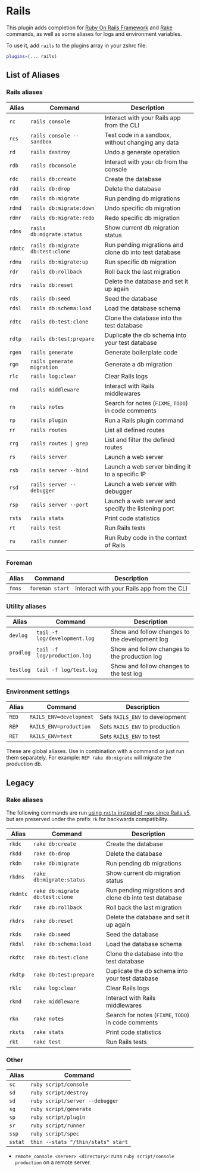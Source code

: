 # Rails

This plugin adds completion for [Ruby On Rails Framework](https://rubyonrails.org/) and
[Rake](https://ruby.github.io/rake/) commands, as well as some aliases for logs and environment variables.

To use it, add `rails` to the plugins array in your zshrc file:

```zsh
plugins=(... rails)
```

## List of Aliases

### Rails aliases

| Alias   | Command                          | Description                                            |
| ------- | -------------------------------- | ------------------------------------------------------ |
| `rc`    | `rails console`                  | Interact with your Rails app from the CLI              |
| `rcs`   | `rails console --sandbox`        | Test code in a sandbox, without changing any data      |
| `rd`    | `rails destroy`                  | Undo a generate operation                              |
| `rdb`   | `rails dbconsole`                | Interact with your db from the console                 |
| `rdc`   | `rails db:create`                | Create the database                                    |
| `rdd`   | `rails db:drop`                  | Delete the database                                    |
| `rdm`   | `rails db:migrate`               | Run pending db migrations                              |
| `rdmd`  | `rails db:migrate:down`          | Undo specific db migration                             |
| `rdmr`  | `rails db:migrate:redo`          | Redo specific db migration                             |
| `rdms`  | `rails db:migrate:status`        | Show current db migration status                       |
| `rdmtc` | `rails db:migrate db:test:clone` | Run pending migrations and clone db into test database |
| `rdmu`  | `rails db:migrate:up`            | Run specific db migration                              |
| `rdr`   | `rails db:rollback`              | Roll back the last migration                           |
| `rdrs`  | `rails db:reset`                 | Delete the database and set it up again                |
| `rds`   | `rails db:seed`                  | Seed the database                                      |
| `rdsl`  | `rails db:schema:load`           | Load the database schema                               |
| `rdtc`  | `rails db:test:clone`            | Clone the database into the test database              |
| `rdtp`  | `rails db:test:prepare`          | Duplicate the db schema into your test database        |
| `rgen`  | `rails generate`                 | Generate boilerplate code                              |
| `rgm`   | `rails generate migration`       | Generate a db migration                                |
| `rlc`   | `rails log:clear`                | Clear Rails logs                                       |
| `rmd`   | `rails middleware`               | Interact with Rails middlewares                        |
| `rn`    | `rails notes`                    | Search for notes (`FIXME`, `TODO`) in code comments    |
| `rp`    | `rails plugin`                   | Run a Rails plugin command                             |
| `rr`    | `rails routes`                   | List all defined routes                                |
| `rrg`   | `rails routes \| grep`           | List and filter the defined routes                     |
| `rs`    | `rails server`                   | Launch a web server                                    |
| `rsb`   | `rails server --bind`            | Launch a web server binding it to a specific IP        |
| `rsd`   | `rails server --debugger`        | Launch a web server with debugger                      |
| `rsp`   | `rails server --port`            | Launch a web server and specify the listening port     |
| `rsts`  | `rails stats`                    | Print code statistics                                  |
| `rt`    | `rails test`                     | Run Rails tests                                        |
| `ru`    | `rails runner`                   | Run Ruby code in the context of Rails                  |

### Foreman

| Alias  | Command         | Description                               |
| ------ | --------------- | ----------------------------------------- |
| `fmns` | `foreman start` | Interact with your Rails app from the CLI |

### Utility aliases

| Alias     | Command                       | Description                                    |
| --------- | ----------------------------- | ---------------------------------------------- |
| `devlog`  | `tail -f log/development.log` | Show and follow changes to the development log |
| `prodlog` | `tail -f log/production.log`  | Show and follow changes to the production log  |
| `testlog` | `tail -f log/test.log`        | Show and follow changes to the test log        |

### Environment settings

| Alias | Command                 | Description                     |
| ----- | ----------------------- | ------------------------------- |
| `RED` | `RAILS_ENV=development` | Sets `RAILS_ENV` to development |
| `REP` | `RAILS_ENV=production`  | Sets `RAILS_ENV` to production  |
| `RET` | `RAILS_ENV=test`        | Sets `RAILS_ENV` to test        |

These are global aliases. Use in combination with a command or just run them separately. For
example: `REP rake db:migrate` will migrate the production db.

## Legacy

### Rake aliases

The following commands are run [using `rails` instead of `rake` since Rails v5][1], but are preserved under the
prefix `rk` for backwards compatibility.

[1]: https://guides.rubyonrails.org/v5.2/command_line.html#bin-rails

| Alias    | Command                         | Description                                            |
| -------- | ------------------------------- | ------------------------------------------------------ |
| `rkdc`   | `rake db:create`                | Create the database                                    |
| `rkdd`   | `rake db:drop`                  | Delete the database                                    |
| `rkdm`   | `rake db:migrate`               | Run pending db migrations                              |
| `rkdms`  | `rake db:migrate:status`        | Show current db migration status                       |
| `rkdmtc` | `rake db:migrate db:test:clone` | Run pending migrations and clone db into test database |
| `rkdr`   | `rake db:rollback`              | Roll back the last migration                           |
| `rkdrs`  | `rake db:reset`                 | Delete the database and set it up again                |
| `rkds`   | `rake db:seed`                  | Seed the database                                      |
| `rkdsl`  | `rake db:schema:load`           | Load the database schema                               |
| `rkdtc`  | `rake db:test:clone`            | Clone the database into the test database              |
| `rkdtp`  | `rake db:test:prepare`          | Duplicate the db schema into your test database        |
| `rklc`   | `rake log:clear`                | Clear Rails logs                                       |
| `rkmd`   | `rake middleware`               | Interact with Rails middlewares                        |
| `rkn`    | `rake notes`                    | Search for notes (`FIXME`, `TODO`) in code comments    |
| `rksts`  | `rake stats`                    | Print code statistics                                  |
| `rkt`    | `rake test`                     | Run Rails tests                                        |

### Other

| Alias   | Command                            |
| ------- | ---------------------------------- |
| `sc`    | `ruby script/console`              |
| `sd`    | `ruby script/destroy`              |
| `sd`    | `ruby script/server --debugger`    |
| `sg`    | `ruby script/generate`             |
| `sp`    | `ruby script/plugin`               |
| `sr`    | `ruby script/runner`               |
| `ssp`   | `ruby script/spec`                 |
| `sstat` | `thin --stats "/thin/stats" start` |

- `remote_console <server> <directory>`: runs `ruby script/console production` on a remote server.
